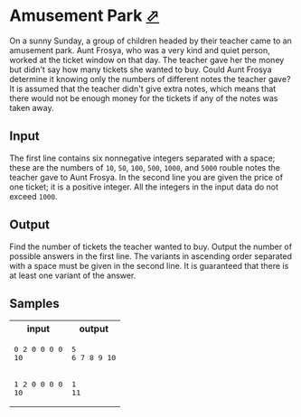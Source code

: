 # Amusement Park [⬀](https://acm.timus.ru/problem.aspx?space=1&num=1796)

On a sunny Sunday, a group of children headed by their teacher came to an amusement park. Aunt Frosya, who was a very kind and quiet person, worked at the ticket window on that day. The teacher gave her the money but didn't say how many tickets she wanted to buy. Could Aunt Frosya determine it knowing only the numbers of different notes the teacher gave? It is assumed that the teacher didn't give extra notes, which means that there would not be enough money for the tickets if any of the notes was taken away.

## Input

The first line contains six nonnegative integers separated with a space; these are the numbers of `10`, `50`, `100`, `500`, `1000`, and `5000` rouble notes the teacher gave to Aunt Frosya. In the second line you are given the price of one ticket; it is a positive integer. All the integers in the input data do not exceed `1000`.

## Output

Find the number of tickets the teacher wanted to buy. Output the number of possible answers in the first line. The variants in ascending order separated with a space must be given in the second line. It is guaranteed that there is at least one variant of the answer.

## Samples

<table>
<tr>
<th>input</th>
<th>output</th>
</tr>
<tr>
<td style="vertical-align: top">
<pre style="white-space:pre">
0 2 0 0 0 0
10
</pre>
</td>
<td style="vertical-align: top">
<pre style="white-space:pre">
5
6 7 8 9 10
</pre>
</td>
</tr>
<tr>
<td style="vertical-align: top">
<pre style="white-space:pre">
1 2 0 0 0 0
10
</pre>
</td>
<td style="vertical-align: top">
<pre style="white-space:pre">
1
11
</pre>
</td>
</tr>
</table>

